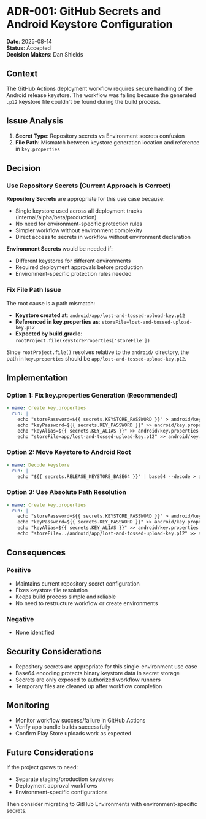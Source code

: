 # ADR-001: GitHub Secrets and Android Keystore Configuration

**Date**: 2025-08-14  
**Status**: Accepted  
**Decision Makers**: Dan Shields  

## Context

The GitHub Actions deployment workflow requires secure handling of the Android release keystore. The workflow was failing because the generated `.p12` keystore file couldn't be found during the build process.

## Issue Analysis

1. **Secret Type**: Repository secrets vs Environment secrets confusion
2. **File Path**: Mismatch between keystore generation location and reference in `key.properties`

## Decision

### Use Repository Secrets (Current Approach is Correct)

**Repository Secrets** are appropriate for this use case because:
- Single keystore used across all deployment tracks (internal/alpha/beta/production)
- No need for environment-specific protection rules
- Simpler workflow without environment complexity
- Direct access to secrets in workflow without environment declaration

**Environment Secrets** would be needed if:
- Different keystores for different environments
- Required deployment approvals before production
- Environment-specific protection rules needed

### Fix File Path Issue

The root cause is a path mismatch:
- **Keystore created at**: `android/app/lost-and-tossed-upload-key.p12`
- **Referenced in key.properties as**: `storeFile=lost-and-tossed-upload-key.p12`
- **Expected by build.gradle**: `rootProject.file(keystoreProperties['storeFile'])`

Since `rootProject.file()` resolves relative to the `android/` directory, the path in `key.properties` should be `app/lost-and-tossed-upload-key.p12`.

## Implementation

### Option 1: Fix key.properties Generation (Recommended)
```yaml
- name: Create key.properties
  run: |
    echo "storePassword=${{ secrets.KEYSTORE_PASSWORD }}" > android/key.properties
    echo "keyPassword=${{ secrets.KEY_PASSWORD }}" >> android/key.properties
    echo "keyAlias=${{ secrets.KEY_ALIAS }}" >> android/key.properties
    echo "storeFile=app/lost-and-tossed-upload-key.p12" >> android/key.properties
```

### Option 2: Move Keystore to Android Root
```yaml
- name: Decode keystore
  run: |
    echo "${{ secrets.RELEASE_KEYSTORE_BASE64 }}" | base64 --decode > android/lost-and-tossed-upload-key.p12
```

### Option 3: Use Absolute Path Resolution
```yaml
- name: Create key.properties
  run: |
    echo "storePassword=${{ secrets.KEYSTORE_PASSWORD }}" > android/key.properties
    echo "keyPassword=${{ secrets.KEY_PASSWORD }}" >> android/key.properties
    echo "keyAlias=${{ secrets.KEY_ALIAS }}" >> android/key.properties
    echo "storeFile=../android/app/lost-and-tossed-upload-key.p12" >> android/key.properties
```

## Consequences

### Positive
- Maintains current repository secret configuration
- Fixes keystore file resolution
- Keeps build process simple and reliable
- No need to restructure workflow or create environments

### Negative
- None identified

## Security Considerations

- Repository secrets are appropriate for this single-environment use case
- Base64 encoding protects binary keystore data in secret storage
- Secrets are only exposed to authorized workflow runners
- Temporary files are cleaned up after workflow completion

## Monitoring

- Monitor workflow success/failure in GitHub Actions
- Verify app bundle builds successfully
- Confirm Play Store uploads work as expected

## Future Considerations

If the project grows to need:
- Separate staging/production keystores
- Deployment approval workflows
- Environment-specific configurations

Then consider migrating to GitHub Environments with environment-specific secrets.

